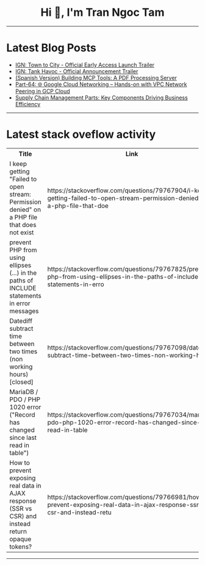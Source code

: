 <h1 align="center">Hi 👋, I'm Tran Ngoc Tam</h1>

---

# Latest Blog Posts 
<!-- BLOG-POST-LIST:START -->
- [IGN: Town to City - Official Early Access Launch Trailer](https://dev.to/gg_news/ign-town-to-city-official-early-access-launch-trailer-5al2)
- [IGN: Tank Havoc - Official Announcement Trailer](https://dev.to/gg_news/ign-tank-havoc-official-announcement-trailer-286b)
- [&lpar;Spanish Version&rpar; Building MCP Tools: A PDF Processing Server](https://dev.to/gabrielmrojas/spanish-version-building-mcp-tools-a-pdf-processing-server-efk)
- [Part-64: 🌐 Google Cloud Networking – Hands-on with VPC Network Peering in GCP Cloud](https://dev.to/latchudevops/part-64-google-cloud-networking-hands-on-with-vpc-network-peering-in-gcp-cloud-54fh)
- [Supply Chain Management Parts: Key Components Driving Business Efficiency](https://dev.to/tushar_zoringa/supply-chain-management-parts-key-components-driving-business-efficiency-206n)
<!-- BLOG-POST-LIST:END -->

---

# Latest stack oveflow activity
<table>
  <tr><th>Title</th><th>Link</th></tr>
  <!-- STACKOVERFLOW:START --><tr><td>I keep getting &quot;Failed to open stream: Permission denied&quot; on a PHP file that does not exist</td><td>https://stackoverflow.com/questions/79767904/i-keep-getting-failed-to-open-stream-permission-denied-on-a-php-file-that-doe</td></tr><tr><td>prevent PHP from using ellipses &lpar;...&rpar; in the paths of INCLUDE statements in error messages</td><td>https://stackoverflow.com/questions/79767825/prevent-php-from-using-ellipses-in-the-paths-of-include-statements-in-erro</td></tr><tr><td>Datediff subtract time between two times &lpar;non working hours&rpar; [closed]</td><td>https://stackoverflow.com/questions/79767098/datediff-subtract-time-between-two-times-non-working-hours</td></tr><tr><td>MariaDB / PDO / PHP 1020 error &lpar;&quot;Record has changed since last read in table&quot;&rpar;</td><td>https://stackoverflow.com/questions/79767034/mariadb-pdo-php-1020-error-record-has-changed-since-last-read-in-table</td></tr><tr><td>How to prevent exposing real data in AJAX response &lpar;SSR vs CSR&rpar; and instead return opaque tokens?</td><td>https://stackoverflow.com/questions/79766981/how-to-prevent-exposing-real-data-in-ajax-response-ssr-vs-csr-and-instead-retu</td></tr><!-- STACKOVERFLOW:END -->
</table>

---


